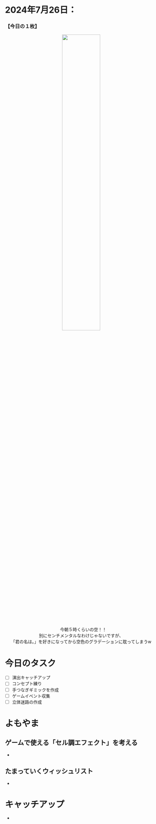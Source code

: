# 2024年7月26日：
### 【今日の１枚】<br>
<p align="center">
  <img src="https://github.com/user-attachments/assets/7615dd3c-8d8c-43c7-92ea-13a0fa35bb43" width = 50%><br>
 　今朝５時くらいの空！！<br>
   別にセンチメンタルなわけじゃないですが、<br>
  「君の名は。」を好きになってから空色のグラデーションに耽ってしまうw<br>
</p>

# 今日のタスク
- [ ] 演出キャッチアップ
- [ ] コンセプト練り
- [ ] 手つなぎギミックを作成
- [ ] ゲームイベント収集
- [ ] 立体迷路の作成

# よもやま
## ゲームで使える「セル調エフェクト」を考える
- 

## たまっていくウィッシュリスト
- 
# キャッチアップ
- 

